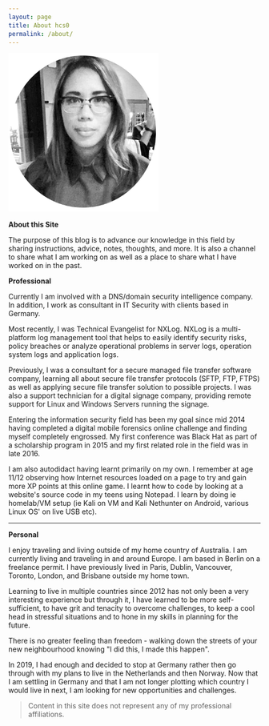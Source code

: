 ```yaml
---
layout: page
title: About hcs0
permalink: /about/
---
```


![Author](/assets/images/author.png)

**About this Site**

The purpose of this blog is to advance our knowledge in this field by sharing instructions, advice, notes, thoughts, and more. It is also a channel to share what I am working on as well as a place to share what I have worked on in the past.

**Professional**

Currently I am involved with a DNS/domain security intelligence company. In addition, I work as consultant in IT Security with clients based in Germany.

Most recently, I was Technical Evangelist for NXLog. NXLog is a multi-platform log management tool that helps to easily identify security risks, policy breaches or analyze operational problems in server logs, operation system logs and application logs.

Previously, I was a consultant for a secure managed file transfer software company, learning all about secure file transfer protocols (SFTP, FTP, FTPS) as well as applying secure file transfer solution to possible projects. I was also a support technician for a digital signage company, providing remote support for Linux and Windows Servers running the signage.

Entering the information security field has been my goal since mid 2014 having completed a digital mobile forensics online challenge and finding myself completely engrossed. My first conference was Black Hat as part of a scholarship program in 2015 and my first related role in the field was in late 2016.

I am also autodidact having learnt primarily on my own. I remember at age
11/12 observing how Internet resources loaded on a page to try and gain more XP
points at this online game. I learnt how to code by looking at a website's
source code in my teens using Notepad.  I learn by doing ie homelab/VM setup
(ie Kali on VM and Kali Nethunter on Android, various Linux OS' on live USB
etc).

---

**Personal**

I enjoy traveling and living outside of my home country of Australia. I am currently living and traveling in and around Europe. I am based in Berlin on a freelance permit. I have previously lived in Paris, Dublin, Vancouver, Toronto, London, and Brisbane outside my home town.

Learning to live in multiple countries since 2012 has not only been a very
interesting experience but through it, I have learned to be more self-sufficient, to have grit and tenacity to overcome challenges, to keep a cool head in
stressful situations and to hone in my skills in planning for the future.

There is no greater feeling than freedom - walking down the streets of your
new neighbourhood knowing "I did this, I made this happen".

In 2019, I had enough and decided to stop at Germany rather then go through
with my plans to live in the Netherlands and then Norway. Now that I am settling in Germany and that I am not longer plotting which country I would live in next, I am looking for new opportunities and challenges.

> Content in this site does not represent any of my professional affiliations.

